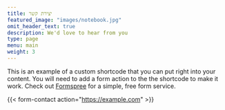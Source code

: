 ```yaml
---
title: יצירת קשר
featured_image: "images/notebook.jpg"
omit_header_text: true
description: We'd love to hear from you
type: page
menu: main
weight: 3
---
```



This is an example of a custom shortcode that you can put right into your content. You will need to add a form action to the the shortcode to make it work. Check out [Formspree](https://formspree.io/) for a simple, free form service.

{{< form-contact action="https://example.com"  >}}
